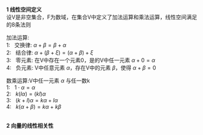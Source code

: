 **1 线性空间定义**  
设V是非空集合，F为数域，在集合V中定义了加法运算和乘法运算，线性空间满足的8条法则  

加法运算:  
1: &nbsp; 交换律: $\alpha+\beta=\beta+\alpha$  
2: &nbsp; 结合律: $\alpha+(\beta+\xi)=(\alpha+\beta)+\xi$  
3: &nbsp; 零元素: 在V中存在一个元素0，是的V中任一元素 $\alpha+0=\alpha$  
4: &nbsp; 负元素: V中任意元素 $\alpha$，存在V中的元素 $\beta$，使得 $\alpha+\beta=0$  

数乘运算:V中任一元素 $\alpha$ 与任一数k  
1: &nbsp; $1\cdot\alpha=\alpha$  
2: &nbsp; $k(l\alpha)=(kl)\alpha$  
3: &nbsp; $(k+l)\alpha=k\alpha+l\alpha$  
4: &nbsp; $k(\alpha+\beta)=k\alpha+k\beta$
&emsp;  
&emsp;  

**2 向量的线性相关性**  

